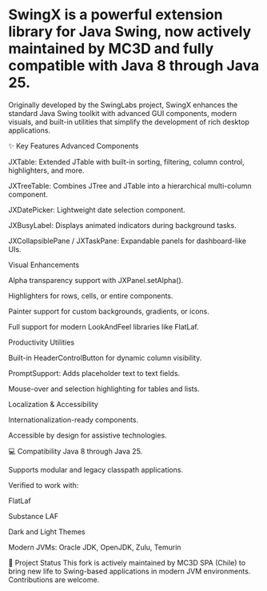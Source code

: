 # SwingX is a powerful extension library for Java Swing, now actively maintained by MC3D and fully compatible with Java 8 through Java 25.

Originally developed by the SwingLabs project, SwingX enhances the standard Java Swing toolkit with advanced GUI components, modern visuals, and built-in utilities that simplify the development of rich desktop applications.

✨ Key Features
Advanced Components

JXTable: Extended JTable with built-in sorting, filtering, column control, highlighters, and more.

JXTreeTable: Combines JTree and JTable into a hierarchical multi-column component.

JXDatePicker: Lightweight date selection component.

JXBusyLabel: Displays animated indicators during background tasks.

JXCollapsiblePane / JXTaskPane: Expandable panels for dashboard-like UIs.

Visual Enhancements

Alpha transparency support with JXPanel.setAlpha().

Highlighters for rows, cells, or entire components.

Painter support for custom backgrounds, gradients, or icons.

Full support for modern LookAndFeel libraries like FlatLaf.

Productivity Utilities

Built-in HeaderControlButton for dynamic column visibility.

PromptSupport: Adds placeholder text to text fields.

Mouse-over and selection highlighting for tables and lists.

Localization & Accessibility

Internationalization-ready components.

Accessible by design for assistive technologies.

💻 Compatibility
Java 8 through Java 25.

Supports modular and legacy classpath applications.

Verified to work with:

FlatLaf

Substance LAF

Dark and Light Themes

Modern JVMs: Oracle JDK, OpenJDK, Zulu, Temurin

🚀 Project Status
This fork is actively maintained by MC3D SPA (Chile) to bring new life to Swing-based applications in modern JVM environments. Contributions are welcome.


